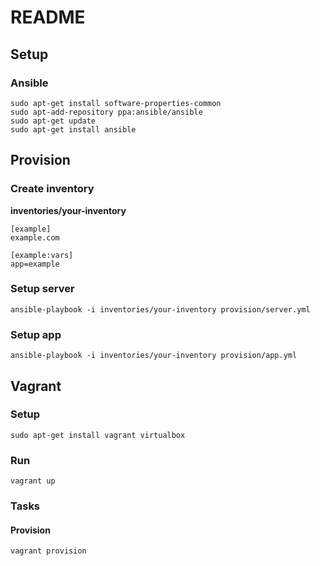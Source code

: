 # README

## Setup

### Ansible
```
sudo apt-get install software-properties-common
sudo apt-add-repository ppa:ansible/ansible
sudo apt-get update
sudo apt-get install ansible
```

## Provision

### Create inventory
**inventories/your-inventory**
```
[example]
example.com

[example:vars]
app=example
```

### Setup server
```
ansible-playbook -i inventories/your-inventory provision/server.yml
```

### Setup app
```
ansible-playbook -i inventories/your-inventory provision/app.yml
```

## Vagrant

### Setup
```
sudo apt-get install vagrant virtualbox
```

### Run
```
vagrant up
```

### Tasks

#### Provision
```
vagrant provision
```
